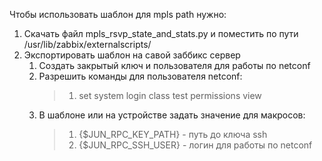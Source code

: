 Чтобы использовать шаблон для mpls path нужно: 
1. Скачать файл mpls_rsvp_state_and_stats.py и поместить по пути /usr/lib/zabbix/externalscripts/
2. Экспортировать шаблон на савой заббикс сервер
    1. Создать закрытый ключ и пользователя для работы по netconf
    2. Разрешить команды для пользователя netconf:
        > 1. set system login class test permissions view
    3. В шаблоне или на устройстве задать значение для макросов:
        > 1. {$JUN_RPC_KEY_PATH} - путь до ключа ssh 
        > 2. {$JUN_RPC_SSH_USER} - логин для работы по netconf
 
